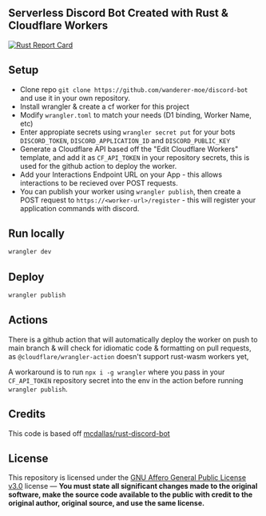 ## Serverless Discord Bot Created with Rust & Cloudflare Workers

[![Rust Report Card](https://rust-reportcard.xuri.me/badge/github.com/wanderer-moe/discord-bot)](https://rust-reportcard.xuri.me/report/github.com/wanderer-moe/discord-bot)

## Setup

- Clone repo `git clone https://github.com/wanderer-moe/discord-bot` and use it in your own repository.
- Install wrangler & create a cf worker for this project
- Modify `wrangler.toml` to match your needs (D1 binding, Worker Name, etc)
- Enter appropiate secrets using `wrangler secret put` for your bots `DISCORD_TOKEN`, `DISCORD_APPLICATION_ID` and `DISCORD_PUBLIC_KEY`
- Generate a Cloudflare API based off the "Edit Cloudflare Workers" template, and add it as `CF_API_TOKEN` in your repository secrets, this is used for the github action to deploy the worker.
- Add your Interactions Endpoint URL on your App - this allows interactions to be recieved over POST requests.
- You can publish your worker using `wrangler publish`, then create a POST request to `https://<worker-url>/register` - this will register your application commands with discord.

## Run locally

```bash
wrangler dev
```

## Deploy

```bash
wrangler publish
```

## Actions

There is a github action that will automatically deploy the worker on push to main branch & will check for idiomatic code & formatting on pull requests, as `@cloudflare/wrangler-action` doesn't support rust-wasm workers yet,

A workaround is to run `npx i -g wrangler` where you pass in your `CF_API_TOKEN` repository secret into the env in the action before running `wrangler publish`.

## Credits

This code is based off [mcdallas/rust-discord-bot](https://github.com/mcdallas/rust-discord-bot/tree/master)

## License

This repository is licensed under the [GNU Affero General Public License v3.0](https://choosealicense.com/licenses/gpl-3.0/) license — **You must state all significant changes made to the original software, make the source code available to the public with credit to the original author, original source, and use the same license.**